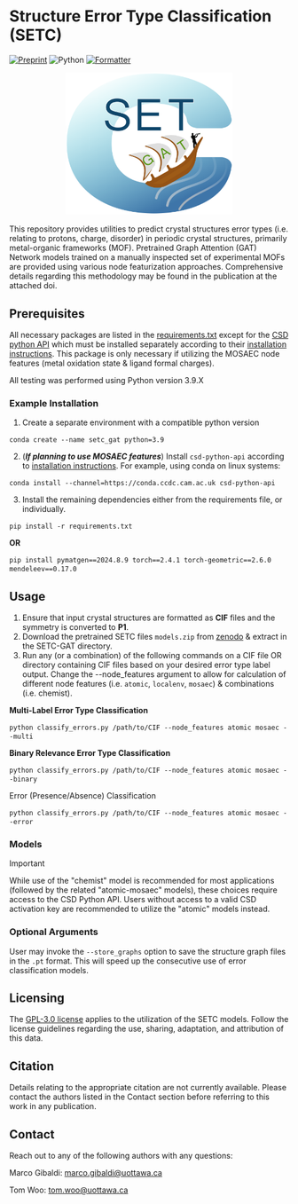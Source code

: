 # Structure Error Type Classification (SETC)

[![Preprint](https://flat.badgen.net/static/Preprint/10.XXXXX%2Fchemrxiv-2025-tbdXX/nblue/)](https://doi.org/10.XXXXX/chemrxiv-2025-tbdXX)
![Python](https://flat.badgen.net/static/Python/3.9%20|%203.11/green/)
[![Formatter](https://flat.badgen.net/static/Code%20Format/black/black)](https://black.readthedocs.io/en/stable/)

<p align="center">
    <img src="misc/logo.png" alt="samosa" width="300">
</p>

This repository provides utilities to predict crystal structures error types (i.e. relating to protons, charge, disorder) in periodic crystal structures, primarily metal-organic frameworks (MOF). Pretrained Graph Attention (GAT) Network models trained on a manually inspected set of experimental MOFs are provided using various node featurization approaches. Comprehensive details regarding this methodology may be found in the publication at the attached doi.

## Prerequisites
All necessary packages are listed in the [requirements.txt](requirements.txt) except for the [CSD python API](https://www.ccdc.cam.ac.uk/solutions/software/csd-python/) which must be installed separately according to their [installation instructions](https://downloads.ccdc.cam.ac.uk/documentation/API/installation_notes.html). This package is only necessary if utilizing the MOSAEC node features (metal oxidation state & ligand formal charges). 

All testing was performed using Python version 3.9.X 

### Example Installation

1. Create a separate environment with a compatible python version
```
conda create --name setc_gat python=3.9 
```
2. (***If planning to use MOSAEC features***) Install `csd-python-api` according to [installation instructions](https://downloads.ccdc.cam.ac.uk/documentation/API/installation_notes.html). For example, using conda on linux systems:
```
conda install --channel=https://conda.ccdc.cam.ac.uk csd-python-api
```
3. Install the remaining dependencies either from the requirements file, or individually.
```
pip install -r requirements.txt
```
**OR**
```
pip install pymatgen==2024.8.9 torch==2.4.1 torch-geometric==2.6.0 mendeleev==0.17.0
```


## Usage
1. Ensure that input crystal structures are formatted as **CIF** files and the symmetry is converted to **P1**.
2. Download the pretrained SETC files `models.zip` from [zenodo]((https://zenodo.org/uploads/15058335)) & extract in the SETC-GAT directory.
3. Run any (or a combination) of the following commands on a CIF file OR directory containing CIF files based on your desired error type label output. Change the --node_features argument to allow for calculation of different node features (i.e. `atomic`, `localenv`, `mosaec`) & combinations (i.e. chemist).

**Multi-Label Error Type Classification**
```
python classify_errors.py /path/to/CIF --node_features atomic mosaec --multi
```

**Binary Relevance Error Type Classification**
```
python classify_errors.py /path/to/CIF --node_features atomic mosaec --binary
```

Error (Presence/Absence) Classification
```
python classify_errors.py /path/to/CIF --node_features atomic mosaec --error
```

### Models

> [!IMPORTANT]  
> While use of the "chemist" model is recommended for most applications (followed by the related "atomic-mosaec" models), these choices require access to the CSD Python API. Users without access to a valid CSD activation key are recommended to utilize the "atomic" models instead.

### Optional Arguments

User may invoke the `--store_graphs` option to save the structure graph files in the `.pt` format. This will speed up the consecutive use of error classification models.

## Licensing
The [GPL-3.0 license](https://www.gnu.org/licenses/gpl-3.0.en.html) applies to the utilization of the SETC models. Follow the license guidelines regarding the use, sharing, adaptation, and attribution of this data.

## Citation
Details relating to the appropriate citation are not currently available. Please contact the authors listed in the Contact section before referring to this work in any publication.

## Contact
Reach out to any of the following authors with any questions:

Marco Gibaldi: marco.gibaldi@uottawa.ca

Tom Woo: tom.woo@uottawa.ca
